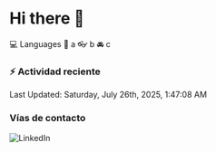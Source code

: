 # Hi there 👋

:computer: Languages
:pencil: a
:eyeglasses: b
:oncoming_automobile: c

### :zap: Actividad reciente
<!--RECENT_ACTIVITY:start-->
<!--RECENT_ACTIVITY:end-->
<!--RECENT_ACTIVITY:last_update-->
Last Updated: Saturday, July 26th, 2025, 1:47:08 AM
<!--RECENT_ACTIVITY:last_update_end-->

### Vías de contacto

![LinkedIn](https://www.linkedin.com/in/irving-hernández-226846205/)
